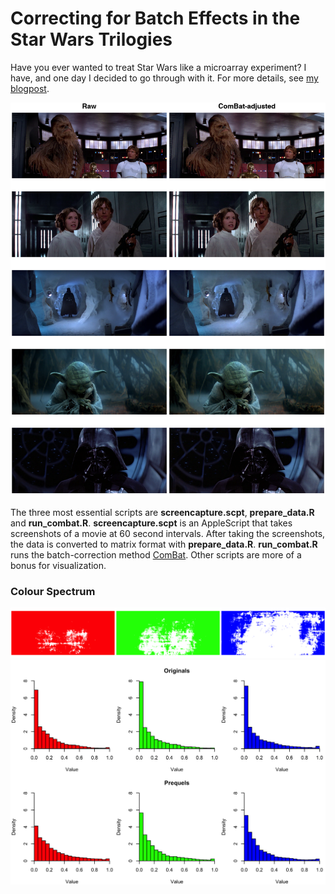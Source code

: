 # Correcting for Batch Effects in the Star Wars Trilogies

Have you ever wanted to treat Star Wars like a microarray experiment? I have, and one day I decided to go through with it. For more details, see [my blogpost](https://erle.bio/blog/adjusting-for-batch-effects-in-the-star-wars-trilogies/).

![Before after](plots/originals_exemplars.png)

The three most essential scripts are **screencapture.scpt**, **prepare_data.R** and **run_combat.R**. **screencapture.scpt** is an AppleScript that takes screenshots of a movie at 60 second intervals. After taking the screenshots, the data is converted to matrix format with **prepare_data.R**. **run_combat.R** runs the batch-correction method [ComBat](https://www.bu.edu/jlab/wp-assets/ComBat/Abstract.html). Other scripts are more of a bonus for visualization.



### Colour Spectrum
![Spatial arrangement](plots/spatial_t_test_results.png)
![Channel histograms](plots/pre_correction_per_channel_histogram.png)

